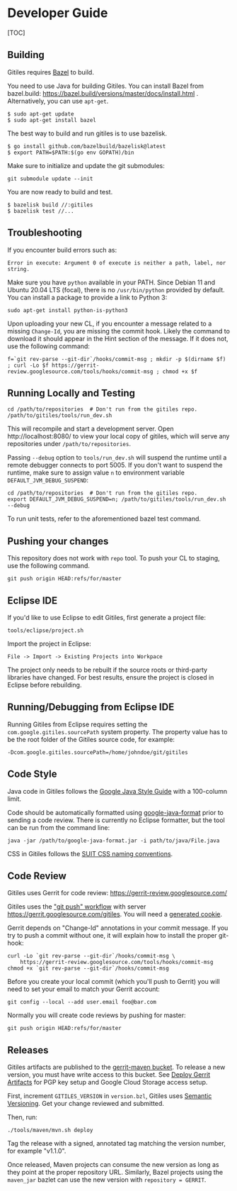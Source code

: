 # Developer Guide

[TOC]

## Building

Gitiles requires [Bazel](https://bazel.build/) to build.

You need to use Java for building Gitiles. You can install Bazel from
bazel.build: https://bazel.build/versions/master/docs/install.html .
Alternatively, you can use `apt-get`.

```
$ sudo apt-get update
$ sudo apt-get install bazel
```

The best way to build and run gitiles is to use bazelisk.

```
$ go install github.com/bazelbuild/bazelisk@latest
$ export PATH=$PATH:$(go env GOPATH)/bin
```

Make sure to initialize and update the git submodules:
```
git submodule update --init
```

You are now ready to build and test.

```
$ bazelisk build //:gitiles
$ bazelisk test //...
```

## Troubleshooting

If you encounter build errors such as:

```
Error in execute: Argument 0 of execute is neither a path, label, nor string.
```

Make sure you have `python` available in your PATH. Since Debian 11 and Ubuntu
20.04 LTS (focal), there is no `/usr/bin/python` provided by default. You can
install a package to provide a link to Python 3:

```
sudo apt-get install python-is-python3
```

Upon uploading your new CL, if you encounter a message related to a
missing `Change-Id`, you are missing the commit hook. Likely the command
to download it should appear in the Hint section of the message. If it
does not, use the following command:

```
f=`git rev-parse --git-dir`/hooks/commit-msg ; mkdir -p $(dirname $f) ; curl -Lo $f https://gerrit-review.googlesource.com/tools/hooks/commit-msg ; chmod +x $f
```

## Running Locally and Testing

```
cd /path/to/repositories  # Don't run from the gitiles repo.
/path/to/gitiles/tools/run_dev.sh
```

This will recompile and start a development server.  Open
http://localhost:8080/ to view your local copy of gitiles, which
will serve any repositories under `/path/to/repositories`.

Passing `--debug` option to `tools/run_dev.sh` will suspend the runtime until a remote debugger connects to port 5005. If you don't want to suspend the runtime, make sure to assign value `n` to environment variable `DEFAULT_JVM_DEBUG_SUSPEND`:

```
cd /path/to/repositories  # Don't run from the gitiles repo.
export DEFAULT_JVM_DEBUG_SUSPEND=n; /path/to/gitiles/tools/run_dev.sh --debug
```

To run unit tests, refer to the aforementioned bazel test command.

## Pushing your changes
This repository does not work with `repo` tool. To push your CL to
staging, use the following command.

```
git push origin HEAD:refs/for/master
```


## Eclipse IDE

If you'd like to use Eclipse to edit Gitiles, first generate a project file:

```
tools/eclipse/project.sh
```

Import the project in Eclipse:

```
File -> Import -> Existing Projects into Workpace
```

The project only needs to be rebuilt if the source roots or third-party
libraries have changed. For best results, ensure the project is closed in
Eclipse before rebuilding.

## Running/Debugging from Eclipse IDE

Running Gitiles from Eclipse requires setting the
`com.google.gitiles.sourcePath` system property. The property value has to be
the root folder of the Gitiles source code, for example:

````
-Dcom.google.gitiles.sourcePath=/home/johndoe/git/gitiles
````

## Code Style

Java code in Gitiles follows the [Google Java Style Guide][java-style]
with a 100-column limit.

Code should be automatically formatted using [google-java-format][fmt]
prior to sending a code review.  There is currently no Eclipse
formatter, but the tool can be run from the command line:

```
java -jar /path/to/google-java-format.jar -i path/to/java/File.java
```

CSS in Gitiles follows the [SUIT CSS naming conventions][suit].

[java-style]: https://google.github.io/styleguide/javaguide.html
[fmt]: https://github.com/google/google-java-format
[suit]: https://github.com/suitcss/suit/blob/master/doc/naming-conventions.md

## Code Review

Gitiles uses Gerrit for code review:
https://gerrit-review.googlesource.com/

Gitiles uses the ["git push" workflow][1] with server
https://gerrit.googlesource.com/gitiles.  You will need a
[generated cookie][2].

[1]: https://gerrit-review.googlesource.com/Documentation/user-upload.html#_git_push
[2]: https://gerrit.googlesource.com/new-password

Gerrit depends on "Change-Id" annotations in your commit message.
If you try to push a commit without one, it will explain how to
install the proper git-hook:

```
curl -Lo `git rev-parse --git-dir`/hooks/commit-msg \
    https://gerrit-review.googlesource.com/tools/hooks/commit-msg
chmod +x `git rev-parse --git-dir`/hooks/commit-msg
```

Before you create your local commit (which you'll push to Gerrit)
you will need to set your email to match your Gerrit account:

```
git config --local --add user.email foo@bar.com
```

Normally you will create code reviews by pushing for master:

```
git push origin HEAD:refs/for/master
```

## Releases

Gitiles artifacts are published to the [gerrit-maven
bucket](http://gerrit-maven.storage.googleapis.com/). To release a new version,
you must have write access to this bucket. See
[Deploy Gerrit
Artifacts](https://gerrit-review.googlesource.com/Documentation/dev-release-deploy-config.html)
for PGP key setup and Google Cloud Storage access setup.

First, increment `GITILES_VERSION` in `version.bzl`, Gitiles uses
[Semantic Versioning](https://semver.org).
Get your change reviewed and submitted.

Then, run:

```
./tools/maven/mvn.sh deploy
```

Tag the release with a signed, annotated tag matching the version number, for
example "v1.1.0".

Once released, Maven projects can consume the new version as long as they point
at the proper repository URL. Similarly, Bazel projects using the `maven_jar`
bazlet can use the new version with `repository = GERRIT`.
